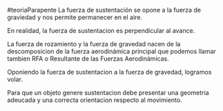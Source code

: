 #teoriaParapente 
La fuerza de sustentación se opone a la fuerza de graviedad y nos permite permanecer en el aire.

En realidad, la fuerza de sustentacion es perpendicular al avance.

La fuerza de rozamiento y la fuerza de gravedad nacen de la descomposicion de la fuerza aerodinámica principal que podemos llamar tambien RFA o Resultante de las Fuerzas Aerodinámicas.

Oponiendo la fuerza de sustentacion a la fuerza de gravedad, logramos volar.

Para que un objeto genere sustentacion debe presentar una geometria adeucada y una correcta orientacion respecto al movimiento.

